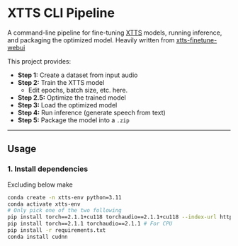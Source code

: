 # XTTS CLI Pipeline

A command-line pipeline for fine-tuning [XTTS](https://github.com/coqui-ai/TTS) models, running inference, and packaging the optimized model. Heavily written from [xtts-finetune-webui](https://github.com/daswer123/xtts-finetune-webui)

This project provides:
- **Step 1:** Create a dataset from input audio
- **Step 2:** Train the XTTS model
    - Edit epochs, batch size, etc. here.
- **Step 2.5:** Optimize the trained model
- **Step 3:** Load the optimized model
- **Step 4:** Run inference (generate speech from text)
- **Step 5:** Package the model into a `.zip`

---

## Usage

### 1. Install dependencies

Excluding below make 

```bash
conda create -n xtts-env python=3.11
conda activate xtts-env
# Only pick one of the two following
pip install torch==2.1.1+cu118 torchaudio==2.1.1+cu118 --index-url https://download.pytorch.org/whl/cu118 # For GPU
pip install torch==2.1.1 torchaudio==2.1.1 # For CPU
pip install -r requirements.txt
conda install cudnn
```